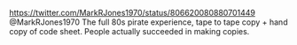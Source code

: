 https://twitter.com/MarkRJones1970/status/806620080880701449 @MarkRJones1970 The full 80s pirate experience, tape to tape copy + hand copy of code sheet. People actually succeeded in making copies.